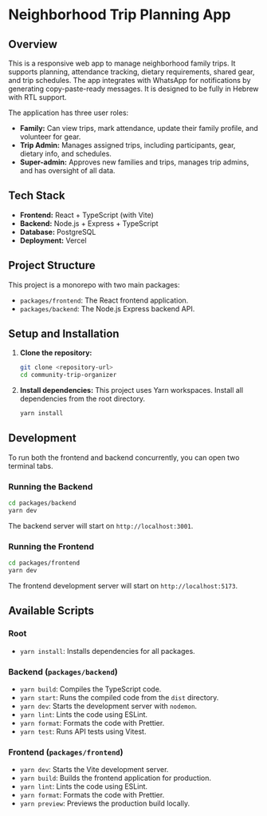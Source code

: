 # Neighborhood Trip Planning App

## Overview

This is a responsive web app to manage neighborhood family trips. It supports planning, attendance tracking, dietary requirements, shared gear, and trip schedules. The app integrates with WhatsApp for notifications by generating copy-paste-ready messages. It is designed to be fully in Hebrew with RTL support.

The application has three user roles:

- **Family:** Can view trips, mark attendance, update their family profile, and volunteer for gear.
- **Trip Admin:** Manages assigned trips, including participants, gear, dietary info, and schedules.
- **Super-admin:** Approves new families and trips, manages trip admins, and has oversight of all data.

## Tech Stack

- **Frontend:** React + TypeScript (with Vite)
- **Backend:** Node.js + Express + TypeScript
- **Database:** PostgreSQL
- **Deployment:** Vercel

## Project Structure

This project is a monorepo with two main packages:

- `packages/frontend`: The React frontend application.
- `packages/backend`: The Node.js Express backend API.

## Setup and Installation

1. **Clone the repository:**

   ```bash
   git clone <repository-url>
   cd community-trip-organizer
   ```

2. **Install dependencies:**
   This project uses Yarn workspaces. Install all dependencies from the root directory.
   ```bash
   yarn install
   ```

## Development

To run both the frontend and backend concurrently, you can open two terminal tabs.

### Running the Backend

```bash
cd packages/backend
yarn dev
```

The backend server will start on `http://localhost:3001`.

### Running the Frontend

```bash
cd packages/frontend
yarn dev
```

The frontend development server will start on `http://localhost:5173`.

## Available Scripts

### Root

- `yarn install`: Installs dependencies for all packages.

### Backend (`packages/backend`)

- `yarn build`: Compiles the TypeScript code.
- `yarn start`: Runs the compiled code from the `dist` directory.
- `yarn dev`: Starts the development server with `nodemon`.
- `yarn lint`: Lints the code using ESLint.
- `yarn format`: Formats the code with Prettier.
- `yarn test`: Runs API tests using Vitest.

### Frontend (`packages/frontend`)

- `yarn dev`: Starts the Vite development server.
- `yarn build`: Builds the frontend application for production.
- `yarn lint`: Lints the code using ESLint.
- `yarn format`: Formats the code with Prettier.
- `yarn preview`: Previews the production build locally.
